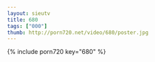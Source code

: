 ```yaml
--- 
layout: sieutv
title: 680
tags: ["000"]
thumb: http://porn720.net/video/680/poster.jpg
---
```

{% include porn720 key="680" %} 

